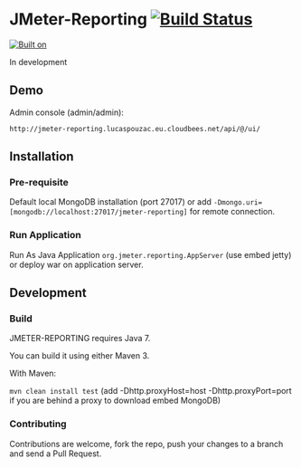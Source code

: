 JMeter-Reporting [![Build Status](https://lucaspouzac.ci.cloudbees.com/buildStatus/icon?job=jmeter-reporting)](https://lucaspouzac.ci.cloudbees.com/job/jmeter-reporting/)
================

[![Built on](http://www.cloudbees.com/sites/default/files/Button-Built-on-CB-1.png)](https://console.cloudbees.com/a/lucaspouzac/home/)

In development

## Demo

Admin console (admin/admin): 

`http://jmeter-reporting.lucaspouzac.eu.cloudbees.net/api/@/ui/`

## Installation

### Pre-requisite

Default local MongoDB installation (port 27017) or add `-Dmongo.uri=[mongodb://localhost:27017/jmeter-reporting]` for remote connection.

### Run Application

Run As Java Application `org.jmeter.reporting.AppServer` (use embed jetty) or deploy war on application server.

## Development

### Build

JMETER-REPORTING requires Java 7.

You can build it using either Maven 3.

With Maven:

`mvn clean install test` (add -Dhttp.proxyHost=host -Dhttp.proxyPort=port if you are behind a proxy to download embed MongoDB)

### Contributing

Contributions are welcome, fork the repo, push your changes to a branch and send a Pull Request.
